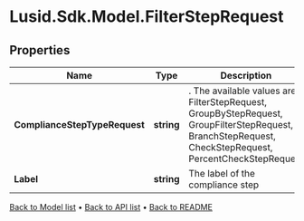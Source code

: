 # Lusid.Sdk.Model.FilterStepRequest

## Properties

Name | Type | Description | Notes
------------ | ------------- | ------------- | -------------
**ComplianceStepTypeRequest** | **string** | . The available values are: FilterStepRequest, GroupByStepRequest, GroupFilterStepRequest, BranchStepRequest, CheckStepRequest, PercentCheckStepRequest | 
**Label** | **string** | The label of the compliance step | 

[Back to Model list](../README.md#documentation-for-models) &#8226; [Back to API list](../README.md#documentation-for-api-endpoints) &#8226; [Back to README](../README.md)

